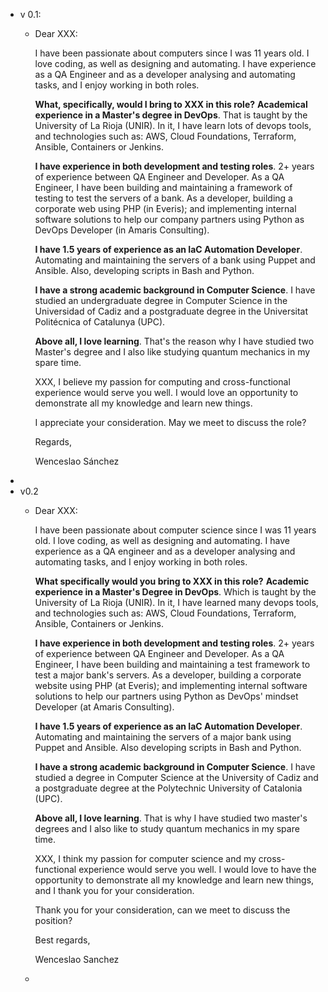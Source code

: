 - v 0.1:
	- Dear XXX:
	  
	  I have been passionate about computers since I was 11 years old. I love coding, as well as designing and automating. I have experience as a QA Engineer and as a developer analysing and automating tasks, and I enjoy working in both roles.
	  
	  **What, specifically, would I bring to XXX in this role?**
	  **Academical experience in a Master's degree in DevOps**. That is taught by the University of La Rioja (UNIR). In it, I have learn lots of devops tools, and technologies such as: AWS, Cloud Foundations, Terraform, Ansible, Containers or Jenkins.
	  
	  **I have experience in both development and testing roles**. 2+ years of experience between QA Engineer and Developer. As a QA Engineer, I have been building and maintaining a framework of testing to test the servers of a bank. As a developer, building a corporate web using PHP (in Everis); and implementing internal software solutions to help our company partners using Python as DevOps Developer (in Amaris Consulting).
	  
	  **I have 1.5 years of experience as an IaC Automation Developer**. Automating and maintaining the servers of a bank using Puppet and Ansible. Also, developing scripts in Bash and Python.
	  
	  **I have a strong academic background in Computer Science**. I have studied an undergraduate degree in Computer Science in the Universidad of Cadiz and a postgraduate degree in the Universitat Politécnica of Catalunya (UPC).
	  
	  **Above all, I love learning**.  That's the reason why I have studied two Master's degree and I also like studying quantum mechanics in my spare time.
	  
	  XXX, I believe my passion for computing and cross-functional experience would serve you well. I would love an opportunity to demonstrate all my knowledge and learn new things.
	  
	  I appreciate your consideration. May we meet to discuss the role?
	  
	  Regards,
	  
	  Wenceslao Sánchez
-
- v0.2
	- Dear XXX:
	  
	  I have been passionate about computer science since I was 11 years old. I love coding, as well as designing and automating. I have experience as a QA engineer and as a developer analysing and automating tasks, and I enjoy working in both roles.  
	  
	  **What specifically would you bring to XXX in this role?**
	  **Academic experience in a Master's Degree in DevOps**. Which is taught by the University of La Rioja (UNIR). In it, I have learned many devops tools, and technologies such as: AWS, Cloud Foundations, Terraform, Ansible, Containers or Jenkins.  
	  
	  **I have experience in both development and testing roles**. 2+ years of experience between QA Engineer and Developer. As a QA Engineer, I have been building and maintaining a test framework to test a major bank's servers. As a developer, building a corporate website using PHP (at Everis); and implementing internal software solutions to help our partners using Python as DevOps' mindset Developer (at Amaris Consulting).  
	  
	  **I have 1.5 years of experience as an IaC Automation Developer**. Automating and maintaining the servers of a major bank using Puppet and Ansible. Also developing scripts in Bash and Python.  
	  
	  **I have a strong academic background in Computer Science**. I have studied a degree in Computer Science at the University of Cadiz and a postgraduate degree at the Polytechnic University of Catalonia (UPC).  
	  
	  **Above all, I love learning**. That is why I have studied two master's degrees and I also like to study quantum mechanics in my spare time.  
	  
	  XXX, I think my passion for computer science and my cross-functional experience would serve you well. I would love to have the opportunity to demonstrate all my knowledge and learn new things, and I thank you for your consideration.
	  
	  Thank you for your consideration, can we meet to discuss the position?  
	  
	  Best regards,  
	  
	  Wenceslao Sanchez
	-